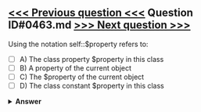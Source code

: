 [<<< Previous question <<<](0462.md)   Question ID#0463.md   [>>> Next question >>>](0464.md)
---

Using the notation self::$property refers to:

- [ ] A) The class property $property in this class
- [ ] B) A property of the current object
- [ ] C) The $property of the current object
- [ ] D) The class constant $property in this class

<details><summary><b>Answer</b></summary>
<p>
  Answer: <strong>A</strong>
</p>
</details>
